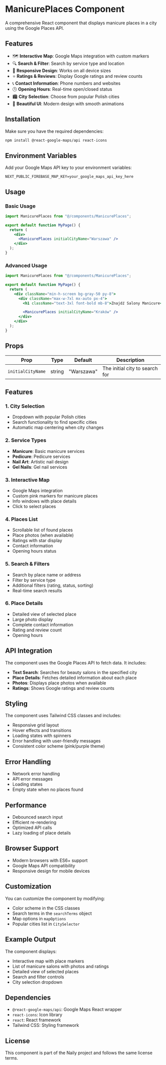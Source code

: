 # ManicurePlaces Component

A comprehensive React component that displays manicure places in a city using the Google Places API.

## Features

- 🗺️ **Interactive Map**: Google Maps integration with custom markers
- 🔍 **Search & Filter**: Search by service type and location
- 📱 **Responsive Design**: Works on all device sizes
- ⭐ **Ratings & Reviews**: Display Google ratings and review counts
- 📞 **Contact Information**: Phone numbers and websites
- 🕒 **Opening Hours**: Real-time open/closed status
- 🏙️ **City Selection**: Choose from popular Polish cities
- 🎨 **Beautiful UI**: Modern design with smooth animations

## Installation

Make sure you have the required dependencies:

```bash
npm install @react-google-maps/api react-icons
```

## Environment Variables

Add your Google Maps API key to your environment variables:

```env
NEXT_PUBLIC_FIREBASE_MAP_KEY=your_google_maps_api_key_here
```

## Usage

### Basic Usage

```jsx
import ManicurePlaces from "@/components/ManicurePlaces";

export default function MyPage() {
  return (
    <div>
      <ManicurePlaces initialCityName="Warszawa" />
    </div>
  );
}
```

### Advanced Usage

```jsx
import ManicurePlaces from "@/components/ManicurePlaces";

export default function MyPage() {
  return (
    <div className="min-h-screen bg-gray-50 py-8">
      <div className="max-w-7xl mx-auto px-4">
        <h1 className="text-3xl font-bold mb-8">Znajdź Salony Manicure</h1>

        <ManicurePlaces initialCityName="Kraków" />
      </div>
    </div>
  );
}
```

## Props

| Prop              | Type   | Default    | Description                    |
| ----------------- | ------ | ---------- | ------------------------------ |
| `initialCityName` | string | "Warszawa" | The initial city to search for |

## Features

### 1. City Selection

- Dropdown with popular Polish cities
- Search functionality to find specific cities
- Automatic map centering when city changes

### 2. Service Types

- **Manicure**: Basic manicure services
- **Pedicure**: Pedicure services
- **Nail Art**: Artistic nail design
- **Gel Nails**: Gel nail services

### 3. Interactive Map

- Google Maps integration
- Custom pink markers for manicure places
- Info windows with place details
- Click to select places

### 4. Places List

- Scrollable list of found places
- Place photos (when available)
- Ratings with star display
- Contact information
- Opening hours status

### 5. Search & Filters

- Search by place name or address
- Filter by service type
- Additional filters (rating, status, sorting)
- Real-time search results

### 6. Place Details

- Detailed view of selected place
- Large photo display
- Complete contact information
- Rating and review count
- Opening hours

## API Integration

The component uses the Google Places API to fetch data. It includes:

- **Text Search**: Searches for beauty salons in the specified city
- **Place Details**: Fetches detailed information about each place
- **Photos**: Displays place photos when available
- **Ratings**: Shows Google ratings and review counts

## Styling

The component uses Tailwind CSS classes and includes:

- Responsive grid layout
- Hover effects and transitions
- Loading states with spinners
- Error handling with user-friendly messages
- Consistent color scheme (pink/purple theme)

## Error Handling

- Network error handling
- API error messages
- Loading states
- Empty state when no places found

## Performance

- Debounced search input
- Efficient re-rendering
- Optimized API calls
- Lazy loading of place details

## Browser Support

- Modern browsers with ES6+ support
- Google Maps API compatibility
- Responsive design for mobile devices

## Customization

You can customize the component by modifying:

- Color scheme in the CSS classes
- Search terms in the `searchTerms` object
- Map options in `mapOptions`
- Popular cities list in `CitySelector`

## Example Output

The component displays:

- Interactive map with place markers
- List of manicure salons with photos and ratings
- Detailed view of selected places
- Search and filter controls
- City selection dropdown

## Dependencies

- `@react-google-maps/api`: Google Maps React wrapper
- `react-icons`: Icon library
- `react`: React framework
- Tailwind CSS: Styling framework

## License

This component is part of the Naily project and follows the same license terms.
